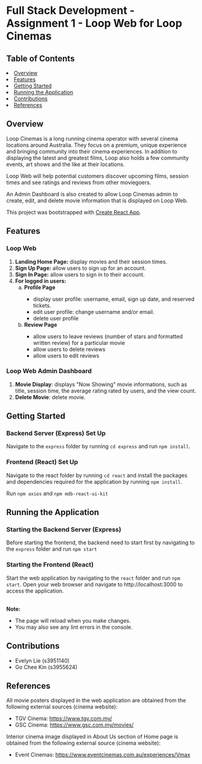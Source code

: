<h1>Full Stack Development - Assignment 1 - Loop Web for Loop Cinemas</h1>

<h2>Table of Contents</h2>
    <li><a href="#overview">Overview</a></li>
    <li><a href="#features">Features</a></li>
    <li><a href="#getting-started">Getting Started</a></li>
    <li><a href="#running-the-application">Running the Application</a></li>
    <li><a href="#contributions">Contributions</a></li>
    <li><a href="#references">References</a></li>

## Overview
Loop Cinemas is a long running cinema operator with several cinema locations around Australia. They focus on a premium, unique experience and bringing community into their cinema experiences. In addition to displaying the latest and greatest films, Loop also holds a few community events, art shows and the like at their locations.

Loop Web will help potential customers discover upcoming films, session times and see ratings and reviews from other moviegoers.

An Admin Dashboard is also created to allow Loop Cinemas admin to create, edit, and delete movie information that is displayed on Loop Web.

This project was bootstrapped with [Create React App](https://github.com/facebook/create-react-app).

## Features
### Loop Web
1. **Landing Home Page:** display movies and their session times.
2. **Sign Up Page:** allow users to sign up for an account.
3. **Sign In Page:** allow users to sign in to their account.
4. **For logged in users:**
    <ol type="a">
        <li><strong>Profile Page</strong></li>
        <ul>
            <li>display user profile: username, email, sign up date, and reserved tickets.</li>
            <li>edit user profile: change username and/or email.</li>
            <li>delete user profile</li>
        </ul>
        <li><strong>Review Page</strong></li>
        <ul>
            <li>allow users to leave reviews (number of stars and formatted written review) for a particular movie</li>
            <li>allow users to delete reviews</li>
            <li>allow users to edit reviews</li>
        </ul>
    </ol>
### Loop Web Admin Dashboard
1. **Movie Display**: displays "Now Showing" movie informations, such as title, session time, the average rating rated by users, and the view count.
2. **Delete Movie**: delete movie.
    
## Getting Started
<h3>Backend Server (Express) Set Up</h3>
Navigate to the <code>express</code> folder by running <code>cd express</code> and run <code>npm install</code>.

<h3>Frontend (React) Set Up</h3>
Navigate to the react folder by running <code>cd react</code> and install the packages and dependencies required for the application by running <code>npm install</code>.

Run <code>npm axios</code> and <code>npm mdb-react-ui-kit</code>

## Running the Application
<h3>Starting the Backend Server (Express)</h3>
Before starting the frontend, the backend need to start first by navigating to the <code>express</code> folder and run <code>npm start</code>

<h3>Starting the Frontend (React)</h3>
Start the web application by navigating to the <code>react</code> folder and run <code>npm start</code>. Open your web browser and navigate to http://localhost:3000 to access the application.
<br></br>

**Note:**<ul>
    <li>The page will reload when you make changes.</li>
    <li>You may also see any lint errors in the console.</li>
</ul>

## Contributions
- Evelyn Lie (s3951140)
- Go Chee Kin (s3955624)

## References
All movie posters displayed in the web application are obtained from the following external sources (cinema website):
- TGV Cinema: https://www.tgv.com.my/
- GSC Cinema: https://www.gsc.com.my/movies/

Interior cinema image displayed in About Us section of Home page is obtained from the following external source (cinema website):
- Event Cinemas: https://www.eventcinemas.com.au/experiences/Vmax
